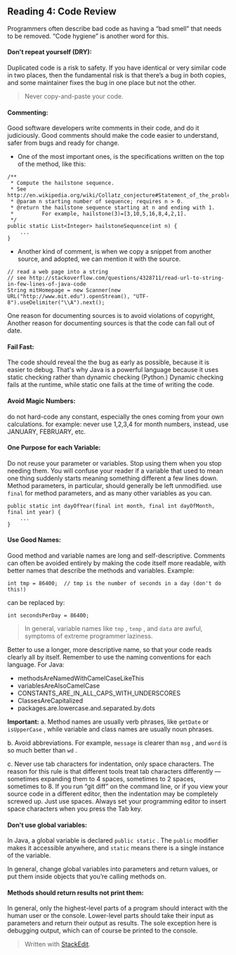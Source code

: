 

## Reading 4: Code Review
Programmers often describe bad code as having a “bad smell” that needs to be removed. “Code hygiene” is another word for this.

#### Don't repeat yourself (DRY):
Duplicated code is a risk to safety. If you have identical or very similar code in two places, then the fundamental risk is that there’s a bug in both copies, and some maintainer fixes the bug in one place but not the other.
>Never copy-and-paste your code.

#### Commenting:
Good software developers write comments in their code, and do it judiciously. Good comments should make the code easier to understand, safer from bugs and ready for change.

- One of the most important ones, is the specifications written on the top of the method, like this:


```
/**
 * Compute the hailstone sequence.
 * See http://en.wikipedia.org/wiki/Collatz_conjecture#Statement_of_the_problem
 * @param n starting number of sequence; requires n > 0.
 * @return the hailstone sequence starting at n and ending with 1.
 *         For example, hailstone(3)=[3,10,5,16,8,4,2,1].
 */
public static List<Integer> hailstoneSequence(int n) {
    ...
}
```
- Another kind of comment, is when we copy a snippet from another source, and adopted, we can mention it with the source.
```
// read a web page into a string
// see http://stackoverflow.com/questions/4328711/read-url-to-string-in-few-lines-of-java-code
String mitHomepage = new Scanner(new URL("http://www.mit.edu").openStream(), "UTF-8").useDelimiter("\\A").next();
```
One reason for documenting sources is to avoid violations of copyright, Another reason for documenting sources is that the code can fall out of date.

#### Fail Fast:
The code should reveal the the bug as early as possible, because it is easier to debug. That's why Java is a powerful language because it uses static checking rather than dynamic checking (Python.) Dynamic checking fails at the runtime, while static one fails at the time of writing the code.

#### Avoid Magic Numbers:
do not hard-code any constant, especially the ones coming from your own calculations. for example: never use 1,2,3,4 for month numbers, instead, use JANUARY, FEBRUARY, etc.

#### One Purpose for each Variable:
Do not reuse your parameter or variables. Stop using them when you stop needing them. You will confuse your reader if a variable that used to mean one thing suddenly starts meaning something different a few lines down.
Method parameters, in particular, should generally be left unmodified. use `final` for method parameters, and as many other variables as you can. 
```
public static int dayOfYear(final int month, final int dayOfMonth, final int year) {
    ...
}
```
#### Use Good Names:
Good method and variable names are long and self-descriptive. Comments can often be avoided entirely by making the code itself more readable, with better names that describe the methods and variables.
Example:
```
int tmp = 86400;  // tmp is the number of seconds in a day (don't do this!)
```
can be replaced by:
```
int secondsPerDay = 86400;
```
> In general, variable names like `tmp` , `temp` , and `data` are awful, symptoms of extreme programmer laziness.

Better to use a longer, more descriptive name, so that your code reads clearly all by itself. Remember to use the naming conventions for each language. For Java:
-   methodsAreNamedWithCamelCaseLikeThis
-   variablesAreAlsoCamelCase
-   CONSTANTS_ARE_IN_ALL_CAPS_WITH_UNDERSCORES
-   ClassesAreCapitalized
-   packages.are.lowercase.and.separated.by.dots

**Important:** 
a. Method names are usually verb phrases, like `getDate` or `isUpperCase` , while variable and class names are usually noun phrases.

b. Avoid abbreviations. For example, `message` is clearer than `msg` , and `word` is so much better than `wd` .


c. Never use tab characters for indentation, only space characters. The reason for this rule is that different tools treat tab characters differently — sometimes expanding them to 4 spaces, sometimes to 2 spaces, sometimes to 8. If you run “git diff” on the command line, or if you view your source code in a different editor, then the indentation may be completely screwed up. Just use spaces. Always set your programming editor to insert space characters when you press the Tab key.

#### Don't use global variables:
In Java, a global variable is declared  `public static` . The  `public` modifier makes it accessible anywhere, and  `static` means there is a single instance of the variable.

In general, change global variables into parameters and return values, or put them inside objects that you’re calling methods on. 

#### Methods should return results not print them:
In general, only the highest-level parts of a program should interact with the human user or the console. Lower-level parts should take their input as parameters and return their output as results. The sole exception here is debugging output, which can of course be printed to the console.
















> Written with [StackEdit](https://stackedit.io/).


